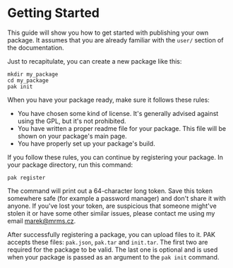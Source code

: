 # Getting Started

This guide will show you how to get started with publishing your own package.
It assumes that you are already familiar with the `user/` section of the
documentation.

Just to recapitulate, you can create a new package like this:

```
mkdir my_package
cd my_package
pak init
```

When you have your package ready, make sure it follows these rules:

- You have chosen some kind of license. It's generally advised against using the GPL, but it's
  not prohibited.
- You have written a proper readme file for your package. This file will be shown on your
  package's main page.
- You have properly set up your package's build.

If you follow these rules, you can continue by registering your package. In your
package directory, run this command:

```
pak register
```

The command will print out a 64-character long token. Save this token somewhere
safe (for example a password manager) and don't share it with anyone. If you've
lost your token, are suspicious that someone might've stolen it or have some
other similar issues, please contact me using my email
[marek@mrms.cz](mailto:marek@mrms.cz).

After successfully registering a package, you can upload files to it. PAK accepts
these files: `pak.json`, `pak.tar` and `init.tar`. The first two are required
for the package to be valid. The last one is optional and is used when your package
is passed as an argument to the `pak init` command.
